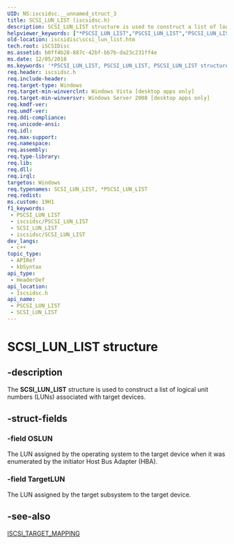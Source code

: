 ```yaml
---
UID: NS:iscsidsc.__unnamed_struct_3
title: SCSI_LUN_LIST (iscsidsc.h)
description: SCSI_LUN_LIST structure is used to construct a list of logical unit numbers (LUNs) associated with target devices.
helpviewer_keywords: ["*PSCSI_LUN_LIST","PSCSI_LUN_LIST","PSCSI_LUN_LIST structure pointer [iSCSI Discovery Library API]","SCSI_LUN_LIST","SCSI_LUN_LIST structure [iSCSI Discovery Library API]","iscsidisc.scsi_lun_list","iscsidsc/PSCSI_LUN_LIST","iscsidsc/SCSI_LUN_LIST"]
old-location: iscsidisc\scsi_lun_list.htm
tech.root: iSCSIDisc
ms.assetid: b0ff4b28-887c-42bf-bb7b-da23c231ff4e
ms.date: 12/05/2018
ms.keywords: '*PSCSI_LUN_LIST, PSCSI_LUN_LIST, PSCSI_LUN_LIST structure pointer [iSCSI Discovery Library API], SCSI_LUN_LIST, SCSI_LUN_LIST structure [iSCSI Discovery Library API], iscsidisc.scsi_lun_list, iscsidsc/PSCSI_LUN_LIST, iscsidsc/SCSI_LUN_LIST'
req.header: iscsidsc.h
req.include-header: 
req.target-type: Windows
req.target-min-winverclnt: Windows Vista [desktop apps only]
req.target-min-winversvr: Windows Server 2008 [desktop apps only]
req.kmdf-ver: 
req.umdf-ver: 
req.ddi-compliance: 
req.unicode-ansi: 
req.idl: 
req.max-support: 
req.namespace: 
req.assembly: 
req.type-library: 
req.lib: 
req.dll: 
req.irql: 
targetos: Windows
req.typenames: SCSI_LUN_LIST, *PSCSI_LUN_LIST
req.redist: 
ms.custom: 19H1
f1_keywords:
 - PSCSI_LUN_LIST
 - iscsidsc/PSCSI_LUN_LIST
 - SCSI_LUN_LIST
 - iscsidsc/SCSI_LUN_LIST
dev_langs:
 - c++
topic_type:
 - APIRef
 - kbSyntax
api_type:
 - HeaderDef
api_location:
 - Iscsidsc.h
api_name:
 - PSCSI_LUN_LIST
 - SCSI_LUN_LIST
---
```


# SCSI_LUN_LIST structure


## -description

The <b>SCSI_LUN_LIST</b> structure is used to construct a list of logical unit numbers (LUNs) associated with target devices.

## -struct-fields

### -field OSLUN

The LUN assigned by the operating system to the target device when it was enumerated by the initiator Host Bus Adapter (HBA).

### -field TargetLUN

The LUN assigned by the target subsystem to the target device.

## -see-also

<a href="/previous-versions/windows/desktop/api/iscsidsc/ns-iscsidsc-iscsi_target_mappinga">ISCSI_TARGET_MAPPING</a>

